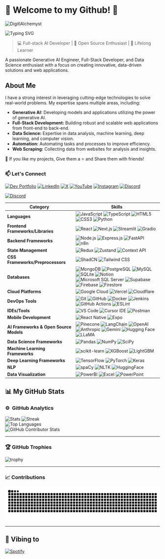 # 🌟 Welcome to my Github! 🚀
<div align="center">
  <img align="left" src="https://komarev.com/ghpvc/?username=Gaurav-Wankhede&label=Profile%20views&color=0e75b6&style=flat" alt="DigitlAlchemyst" />
</div>
<br />

![Typing SVG](https://readme-typing-svg.herokuapp.com?color=%2336BCF7¢er=true&vCenter=true&width=600&lines=Welcome,+I+am+Gaurav+Wankhede;TECH+VERSE+YOUTUBER;I+am+a+self+taught+Full+Stack+AI+Solution+Architect)

> 💻 Full-stack AI Developer | 🚀 Open Source Enthusiast | 🌱 Lifelong Learner

A passionate Generative AI Engineer, Full-Stack Developer, and Data Science enthusiast with a focus on creating innovative, data-driven solutions and web applications.

## About Me

I have a strong interest in leveraging cutting-edge technologies to solve real-world problems. My expertise spans multiple areas, including:

*   **Generative AI:** Developing models and applications utilizing the power of generative AI.
*   **Full-Stack Development:** Building robust and scalable web applications from front-end to back-end.
*   **Data Science:** Expertise in data analysis, machine learning, deep learning, and computer vision.
*   **Automation:** Automating tasks and processes to improve efficiency.
*   **Web Scraping:** Collecting data from websites for analysis and insights.

💙 If you like my projects, Give them a ⭐ and Share them with friends!

### 📫 Let's Connect

[![Dev Portfolio](https://img.shields.io/badge/Dev_Website-4285F4?style=for-the-badge&logo=About.me&logoColor=white)](https://gaurav-wankhede.vercel.app/)
[![LinkedIn](https://img.shields.io/badge/LinkedIn-0077B5?style=for-the-badge&logo=linkedin&logoColor=white)](https://www.linkedin.com/in/wankhede-gaurav/)
[![X](https://img.shields.io/badge/X-000000?style=for-the-badge&logo=x&logoColor=white)](https://x.com/GTechverse16703)
[![YouTube](https://img.shields.io/badge/YouTube-FF0000?style=for-the-badge&logo=youtube&logoColor=white)](https://www.youtube.com/@GauravWankhede-TECHVERSE)
[![Instagram](https://img.shields.io/badge/Instagram-E4405F?style=for-the-badge&logo=instagram&logoColor=white)](https://www.instagram.com/_gaurav_wankhede_/)
[![Discord](https://img.shields.io/badge/Discord-7289DA?style=for-the-badge&logo=discord&logoColor=white)](https://discord.com/users/heroic8265)


[![Discord](https://img.shields.io/discord/1110703957640220777?color=purple&label=discord&logo=discord&style=plastic)](https://discord.gg/fD94w8f)

<table>
  <thead>
    <tr>
      <th>Category</th>
      <th>Skills</th>
    </tr>
  </thead>
  <tbody>
    <!-- Languages -->
    <tr>
      <td><strong>Languages</strong></td>
      <td>
        <img src="https://img.shields.io/badge/-JavaScript-F7DF1E?style=flat-square&logo=javascript&logoColor=black" alt="JavaScript">
        <img src="https://img.shields.io/badge/-TypeScript-3178C6?style=flat-square&logo=typescript&logoColor=white" alt="TypeScript">
        <img src="https://img.shields.io/badge/-HTML5-E34F26?style=flat-square&logo=html5&logoColor=white" alt="HTML5">
        <img src="https://img.shields.io/badge/-CSS3-1572B6?style=flat-square&logo=css3&logoColor=white" alt="CSS3">
        <img src="https://img.shields.io/badge/-Python-3776AB?style=flat-square&logo=python&logoColor=white" alt="Python">
      </td>
    </tr>
    <!-- Frontend Frameworks/Libraries -->
    <tr>
      <td><strong>Frontend Frameworks/Libraries</strong></td>
      <td>
        <img src="https://img.shields.io/badge/-React-61DAFB?style=flat-square&logo=react&logoColor=black" alt="React">
        <img src="https://img.shields.io/badge/-Next.js-000000?style=flat-square&logo=next.js&logoColor=white" alt="Next.js">
        <img src="https://img.shields.io/badge/-Streamlit-FF4B4B?style=flat-square&logo=streamlit&logoColor=white" alt="Streamlit">
        <img src="https://img.shields.io/badge/-Gradio-2B2B2B?style=flat-square&logo=gradio&logoColor=white" alt="Gradio">
      </td>
    </tr>
    <!-- Backend Frameworks -->
    <tr>
      <td><strong>Backend Frameworks</strong></td>
      <td>
        <img src="https://img.shields.io/badge/-Node.js-339933?style=flat-square&logo=node.js&logoColor=white" alt="Node.js">
        <img src="https://img.shields.io/badge/-Express.js-000000?style=flat-square&logo=express&logoColor=white" alt="Express.js">
        <img src="https://img.shields.io/badge/-FastAPI-009688?style=flat-square&logo=fastapi&logoColor=white" alt="FastAPI">
        <img src="https://img.shields.io/badge/-n8n-1F8BFC?style=flat-square&logo=n8n&logoColor=white" alt="n8n">
      </td>
    </tr>
    <!-- State Management -->
    <tr>
      <td><strong>State Management</strong></td>
      <td>
        <img src="https://img.shields.io/badge/-Redux-764ABC?style=flat-square&logo=redux&logoColor=white" alt="Redux">
        <img src="https://img.shields.io/badge/-Zustand-000000?style=flat-square&logo=zustand&logoColor=white" alt="Zustand">
        <img src="https://img.shields.io/badge/-Context%20API-61DAFB?style=flat-square&logo=react&logoColor=black" alt="Context API">
      </td>
    </tr>
    <!-- CSS Frameworks/Preprocessors -->
    <tr>
      <td><strong>CSS Frameworks/Preprocessors</strong></td>
      <td>
        <img src="https://img.shields.io/badge/-ShadCN-000000?style=flat-square&logo=shadcn&logoColor=white" alt="ShadCN">
        <img src="https://img.shields.io/badge/-Tailwind%20CSS-38B2AC?style=flat-square&logo=tailwind-css&logoColor=white" alt="Tailwind CSS">
      </td>
    </tr>
    <!-- Databases -->
    <tr>
      <td><strong>Databases</strong></td>
      <td>
        <img src="https://img.shields.io/badge/-MongoDB-47A248?style=flat-square&logo=mongodb&logoColor=white" alt="MongoDB">
        <img src="https://img.shields.io/badge/-PostgreSQL-336791?style=flat-square&logo=postgresql&logoColor=white" alt="PostgreSQL">
        <img src="https://img.shields.io/badge/-MySQL-4479A1?style=flat-square&logo=mysql&logoColor=white" alt="MySQL">
        <img src="https://img.shields.io/badge/-SQLite-003B57?style=flat-square&logo=sqlite&logoColor=white" alt="SQLite">
        <img src="https://img.shields.io/badge/-Notion-000000?style=flat-square&logo=notion&logoColor=white" alt="Notion">
        <img src="https://img.shields.io/badge/-Microsoft%20SQL%20Server-CC2927?style=flat-square&logo=microsoft-sql-server&logoColor=white" alt="Microsoft SQL Server">
        <img src="https://img.shields.io/badge/-Supabase-3ECF8E?style=flat-square&logo=supabase&logoColor=white" alt="Supabase">
        <img src="https://img.shields.io/badge/-Firebase-FFCA28?style=flat-square&logo=firebase&logoColor=black" alt="Firebase">
        <img src="https://img.shields.io/badge/-Firestore-FFCA28?style=flat-square&logo=firebase&logoColor=black" alt="Firestore">
      </td>
    </tr>
    <!-- Cloud Platforms -->
    <tr>
      <td><strong>Cloud Platforms</strong></td>
      <td>
        <img src="https://img.shields.io/badge/-Google%20Cloud-4285F4?style=flat-square&logo=google-cloud&logoColor=white" alt="Google Cloud">
        <img src="https://img.shields.io/badge/-Vercel-000000?style=flat-square&logo=vercel&logoColor=white" alt="Vercel">
        <img src="https://img.shields.io/badge/-Cloudflare-F38020?style=flat-square&logo=cloudflare&logoColor=white" alt="Cloudflare">
      </td>
    </tr>
    <!-- DevOps Tools -->
    <tr>
      <td><strong>DevOps Tools</strong></td>
      <td>
        <img src="https://img.shields.io/badge/-Git-F05032?style=flat-square&logo=git&logoColor=white" alt="Git">
        <img src="https://img.shields.io/badge/-GitHub-181717?style=flat-square&logo=github&logoColor=white" alt="GitHub">
        <img src="https://img.shields.io/badge/-Docker-2496ED?style=flat-square&logo=docker&logoColor=white" alt="Docker">
        <img src="https://img.shields.io/badge/-Jenkins-D24939?style=flat-square&logo=jenkins&logoColor=white" alt="Jenkins">
        <img src="https://img.shields.io/badge/-GitHub%20Actions-2088FF?style=flat-square&logo=github-actions&logoColor=white" alt="GitHub Actions">
        <img src="https://img.shields.io/badge/-ESLint-4B32C3?style=flat-square&logo=eslint&logoColor=white" alt="ESLint">
      </td>
    </tr>
    <!-- IDEs/Tools -->
    <tr>
      <td><strong>IDEs/Tools</strong></td>
      <td>
        <img src="https://img.shields.io/badge/-VS%20Code-007ACC?style=flat-square&logo=visual-studio-code&logoColor=white" alt="VS Code">
        <img src="https://img.shields.io/badge/-Cursor%20IDE-000000?style=flat-square&logo=cursor-ide&logoColor=white" alt="Cursor IDE">
        <img src="https://img.shields.io/badge/-Postman-FF6C37?style=flat-square&logo=postman&logoColor=white" alt="Postman">
      </td>
    </tr>
    <!-- Mobile Development -->
    <tr>
      <td><strong>Mobile Development</strong></td>
      <td>
        <img src="https://img.shields.io/badge/-React%20Native-61DAFB?style=flat-square&logo=react&logoColor=black" alt="React Native">
        <img src="https://img.shields.io/badge/-Expo-000020?style=flat-square&logo=expo&logoColor=white" alt="Expo">
      </td>
    </tr>
   <tr>
  <td><strong>AI Frameworks & Open Source Models</strong></td>
  <td>
    <img src="https://img.shields.io/badge/-Pinecone-000000?style=flat-square&logo=pinecone&logoColor=white" alt="Pinecone">
    <img src="https://img.shields.io/badge/-LangChain-000000?style=flat-square&logo=langchain&logoColor=white" alt="LangChain">
    <img src="https://img.shields.io/badge/-OpenAI-412991?style=flat-square&logo=openai&logoColor=white" alt="OpenAI">
    <img src="https://img.shields.io/badge/-Anthropic-000000?style=flat-square&logo=anthropic&logoColor=white" alt="Anthropic">
    <img src="https://img.shields.io/badge/-Gemini-4285F4?style=flat-square&logo=google&logoColor=white" alt="Gemini">
    <img src="https://img.shields.io/badge/-HuggingFace-2D2D2D?style=flat-square&logo=huggingface&logoColor=white" alt="Hugging Face">
    <img src="https://img.shields.io/badge/-LLaMA-FF9900?style=flat-square&logo=llama&logoColor=white" alt="LLaMA">
  </td>
</tr>
    <!-- Data Science Frameworks -->
    <tr>
      <td><strong>Data Science Frameworks</strong></td>
      <td>
        <img src="https://img.shields.io/badge/-Pandas-150458?style=flat-square&logo=pandas&logoColor=white" alt="Pandas">
        <img src="https://img.shields.io/badge/-NumPy-013243?style=flat-square&logo=numpy&logoColor=white" alt="NumPy">
        <img src="https://img.shields.io/badge/-SciPy-8CAAE6?style=flat-square&logo=scipy&logoColor=white" alt="SciPy">
      </td>
    </tr>
    <!-- Machine Learning Frameworks -->
    <tr>
      <td><strong>Machine Learning Frameworks</strong></td>
      <td>
        <img src="https://img.shields.io/badge/-scikit--learn-F7931E?style=flat-square&logo=scikit-learn&logoColor=white" alt="scikit-learn">
        <img src="https://img.shields.io/badge/-XGBoost-FF6600?style=flat-square&logo=xgboost&logoColor=white" alt="XGBoost">
        <img src="https://img.shields.io/badge/-LightGBM-32CD32?style=flat-square&logo=lightgbm&logoColor=white" alt="LightGBM">
      </td>
    </tr>
    <!-- Deep Learning Frameworks -->
    <tr>
      <td><strong>Deep Learning Frameworks</strong></td>
      <td>
        <img src="https://img.shields.io/badge/-TensorFlow-FF6F00?style=flat-square&logo=tensorflow&logoColor=white" alt="TensorFlow">
        <img src="https://img.shields.io/badge/-PyTorch-EE4C2C?style=flat-square&logo=pytorch&logoColor=white" alt="PyTorch">
        <img src="https://img.shields.io/badge/-Keras-D00000?style=flat-square&logo=keras&logoColor=white" alt="Keras">
      </td>
    </tr>
    <!-- NLP -->
    <tr>
      <td><strong>NLP</strong></td>
      <td>
        <img src="https://img.shields.io/badge/-spaCy-2C2D72?style=flat-square&logo=spacy&logoColor=white" alt="spaCy">
        <img src="https://img.shields.io/badge/-NLTK-2C7D9D?style=flat-square&logo=nltk&logoColor=white" alt="NLTK">
        <img src="https://img.shields.io/badge/-HuggingFace-2D2D2D?style=flat-square&logo=huggingface&logoColor=white" alt="HuggingFace">
      </td>
    </tr>
    <!-- Data Visualization -->
    <tr>
      <td><strong>Data Visualization</strong></td>
      <td>
        <img src="https://img.shields.io/badge/-PowerBI-F2C811?style=flat-square&logo=power-bi&logoColor=white" alt="PowerBI">
        <img src="https://img.shields.io/badge/-Excel-217346?style=flat-square&logo=microsoft-excel&logoColor=white" alt="Excel">
        <img src="https://img.shields.io/badge/-PowerPoint-D24726?style=flat-square&logo=microsoft-powerpoint&logoColor=white" alt="PowerPoint">
      </td>
    </tr>
  </tbody>
</table>



## 📊 My GitHub Stats

### ⚙️ &nbsp;GitHub Analytics

<div style="display: flex; flex-direction: column;">
<div>

</div>
<div>
    <img alt="Stats" src="https://github-readme-stats.vercel.app/api?username=Gaurav-Wankhede&theme=tokyonight&show_icons=true&hide_border=true&count_private=true" />
    <img alt="Streak" src="https://github-readme-streak-stats.herokuapp.com/?user=Gaurav-Wankhede&theme=tokyonight&hide_border=true" />

</div>
    <img alt="Top Languages" src="https://github-readme-stats.vercel.app/api/top-langs/?username=Gaurav-Wankhede&theme=tokyonight&show_icons=true&hide_border=true&layout=donut&count_private=true" />
<img src="https://github-contributor-stats.vercel.app/api?username=Gaurav-Wankhede&limit=5&theme=tokyonight&combine_all_yearly_contributions=true" alt="GitHub Contributor Stats" />
</div>

---

### 🏆 GitHub Trophies

![trophy](https://github-profile-trophy.vercel.app/?username=Gaurav-Wankhede&theme=monokai&row=1&column=8)

---

### 📈 Contributions

![Snake animation](https://github.com/Digitl-Alchemyst/Digitl-Alchemyst/blob/output/github-contribution-grid-snake-dark.svg)

---

## 🎵 Vibing to

[![Spotify](https://novatorem.vercel.app/api/spotify)](https://open.spotify.com/playlist/06OuLrsfhiRvNpLoenfRtE)

